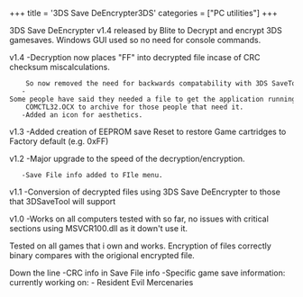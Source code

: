 +++
title = '3DS Save DeEncrypter3DS'
categories = ["PC utilities"]
+++

3DS Save DeEncrypter v1.4 released by Blite to Decrypt and encrypt 3DS
gamesaves. Windows GUI used so no need for console commands.

v1.4 -Decryption now places "FF" into decrypted file incase of CRC
checksum miscalculations.

```
    So now removed the need for backwards compatability with 3DS SaveTool by crediar.
   -Some people have said they needed a file to get the application running so added
    COMCTL32.OCX to archive for those people that need it.
   -Added an icon for aesthetics.
```

v1.3 -Added creation of EEPROM save Reset to restore Game cartridges to
Factory default (e.g. 0xFF)

v1.2 -Major upgrade to the speed of the decryption/encryption.

```
   -Save File info added to FIle menu.
```

v1.1 -Conversion of decrypted files using 3DS Save DeEncrypter to those
that 3DSaveTool will support

v1.0 -Works on all computers tested with so far, no issues with critical
sections using MSVCR100.dll as it down't use it.

Tested on all games that i own and works. Encryption of files correctly
binary compares with the origional encrypted file.

Down the line -CRC info in Save File info -Specific game save
information: currently working on: - Resident Evil Mercenaries
